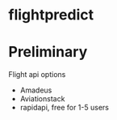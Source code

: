 # flightpredict

# Preliminary

Flight api options
- Amadeus
- Aviationstack
- rapidapi, free for 1-5 users
